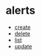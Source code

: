 # alerts

- [create](/bot/reference/discord/alerts/create)
- [delete](/bot/reference/discord/alerts/delete)
- [list](/bot/reference/discord/alerts/list)
- [update](/bot/reference/discord/alerts/update)
